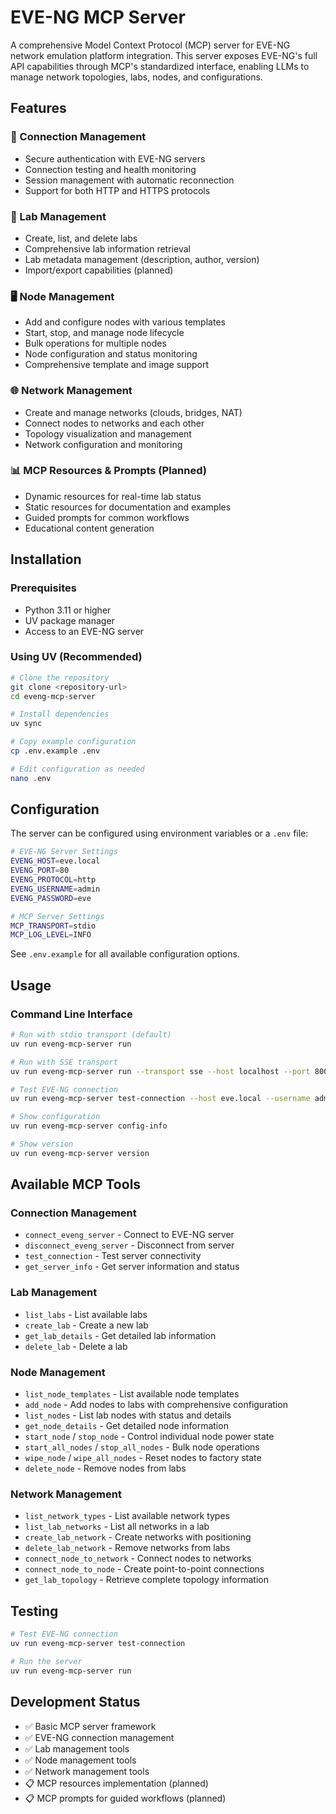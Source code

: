 # EVE-NG MCP Server

A comprehensive Model Context Protocol (MCP) server for EVE-NG network emulation platform integration. This server exposes EVE-NG's full API capabilities through MCP's standardized interface, enabling LLMs to manage network topologies, labs, nodes, and configurations.

## Features

### 🔌 Connection Management
- Secure authentication with EVE-NG servers
- Connection testing and health monitoring
- Session management with automatic reconnection
- Support for both HTTP and HTTPS protocols

### 🧪 Lab Management
- Create, list, and delete labs
- Comprehensive lab information retrieval
- Lab metadata management (description, author, version)
- Import/export capabilities (planned)

### 🖥️ Node Management
- Add and configure nodes with various templates
- Start, stop, and manage node lifecycle
- Bulk operations for multiple nodes
- Node configuration and status monitoring
- Comprehensive template and image support

### 🌐 Network Management
- Create and manage networks (clouds, bridges, NAT)
- Connect nodes to networks and each other
- Topology visualization and management
- Network configuration and monitoring

### 📊 MCP Resources & Prompts (Planned)
- Dynamic resources for real-time lab status
- Static resources for documentation and examples
- Guided prompts for common workflows
- Educational content generation

## Installation

### Prerequisites
- Python 3.11 or higher
- UV package manager
- Access to an EVE-NG server

### Using UV (Recommended)

```bash
# Clone the repository
git clone <repository-url>
cd eveng-mcp-server

# Install dependencies
uv sync

# Copy example configuration
cp .env.example .env

# Edit configuration as needed
nano .env
```

## Configuration

The server can be configured using environment variables or a `.env` file:

```bash
# EVE-NG Server Settings
EVENG_HOST=eve.local
EVENG_PORT=80
EVENG_PROTOCOL=http
EVENG_USERNAME=admin
EVENG_PASSWORD=eve

# MCP Server Settings
MCP_TRANSPORT=stdio
MCP_LOG_LEVEL=INFO
```

See `.env.example` for all available configuration options.

## Usage

### Command Line Interface

```bash
# Run with stdio transport (default)
uv run eveng-mcp-server run

# Run with SSE transport
uv run eveng-mcp-server run --transport sse --host localhost --port 8000

# Test EVE-NG connection
uv run eveng-mcp-server test-connection --host eve.local --username admin --password eve

# Show configuration
uv run eveng-mcp-server config-info

# Show version
uv run eveng-mcp-server version
```

## Available MCP Tools

### Connection Management
- `connect_eveng_server` - Connect to EVE-NG server
- `disconnect_eveng_server` - Disconnect from server
- `test_connection` - Test server connectivity
- `get_server_info` - Get server information and status

### Lab Management
- `list_labs` - List available labs
- `create_lab` - Create a new lab
- `get_lab_details` - Get detailed lab information
- `delete_lab` - Delete a lab

### Node Management
- `list_node_templates` - List available node templates
- `add_node` - Add nodes to labs with comprehensive configuration
- `list_nodes` - List lab nodes with status and details
- `get_node_details` - Get detailed node information
- `start_node` / `stop_node` - Control individual node power state
- `start_all_nodes` / `stop_all_nodes` - Bulk node operations
- `wipe_node` / `wipe_all_nodes` - Reset nodes to factory state
- `delete_node` - Remove nodes from labs

### Network Management
- `list_network_types` - List available network types
- `list_lab_networks` - List all networks in a lab
- `create_lab_network` - Create networks with positioning
- `delete_lab_network` - Remove networks from labs
- `connect_node_to_network` - Connect nodes to networks
- `connect_node_to_node` - Create point-to-point connections
- `get_lab_topology` - Retrieve complete topology information

## Testing

```bash
# Test EVE-NG connection
uv run eveng-mcp-server test-connection

# Run the server
uv run eveng-mcp-server run
```

## Development Status

- ✅ Basic MCP server framework
- ✅ EVE-NG connection management
- ✅ Lab management tools
- ✅ Node management tools
- ✅ Network management tools
- 📋 MCP resources implementation (planned)
- 📋 MCP prompts for guided workflows (planned)